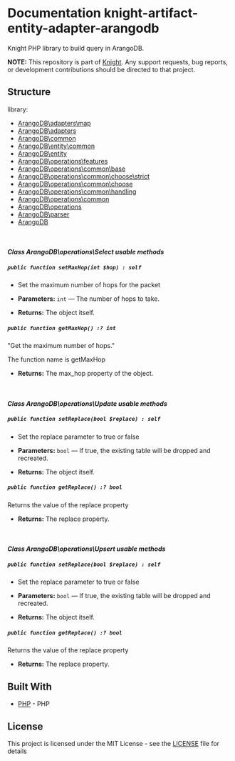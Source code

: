 # Documentation knight-artifact-entity-adapter-arangodb

Knight PHP library to build query in ArangoDB.

**NOTE:** This repository is part of [Knight](https://github.com/energia-source/knight). Any
support requests, bug reports, or development contributions should be directed to
that project.

## Structure

library:
- [ArangoDB\adapters\map](https://github.com/energia-source/knight-artifact-entity-adapter-arangodb/tree/main/lib/adapters/map)
- [ArangoDB\adapters](https://github.com/energia-source/knight-artifact-entity-adapter-arangodb/tree/main/lib/adapters)
- [ArangoDB\common](https://github.com/energia-source/knight-artifact-entity-adapter-arangodb/tree/main/lib/common)
- [ArangoDB\entity\common](https://github.com/energia-source/knight-artifact-entity-adapter-arangodb/tree/main/lib/entity/common)
- [ArangoDB\entity](https://github.com/energia-source/knight-artifact-entity-adapter-arangodb/tree/main/lib/entity)
- [ArangoDB\operations\features](https://github.com/energia-source/knight-artifact-entity-adapter-arangodb/tree/main/lib/operations/features)
- [ArangoDB\operations\common\base](https://github.com/energia-source/knight-artifact-entity-adapter-arangodb/tree/main/lib/operations/common/base)
- [ArangoDB\operations\common\choose\strict](https://github.com/energia-source/knight-artifact-entity-adapter-arangodb/tree/main/lib/operations/common/choose/strict)
- [ArangoDB\operations\common\choose](https://github.com/energia-source/knight-artifact-entity-adapter-arangodb/tree/main/lib/operations/common/choose)
- [ArangoDB\operations\common\handling](https://github.com/energia-source/knight-artifact-entity-adapter-arangodb/tree/main/lib/operations/common/handling)
- [ArangoDB\operations\common](https://github.com/energia-source/knight-artifact-entity-adapter-arangodb/tree/main/lib/operations/common)
- [ArangoDB\operations](https://github.com/energia-source/knight-artifact-entity-adapter-arangodb/tree/main/lib/operations)
- [ArangoDB\parser](https://github.com/energia-source/knight-artifact-entity-adapter-arangodb/tree/main/lib/parser)
- [ArangoDB](https://github.com/energia-source/knight-knight-artifact-entity-adapter-arangodb/blob/main/lib)

<br>

#### ***Class ArangoDB\operations\Select usable methods***

##### `public function setMaxHop(int $hop) : self`

* Set the maximum number of hops for the packet

 * **Parameters:** `int` — The number of hops to take.

     <p>
 * **Returns:** The object itself.

##### `public function getMaxHop() :? int`

"Get the maximum number of hops."

The function name is getMaxHop

 * **Returns:** The max_hop property of the object.

<br>

#### ***Class ArangoDB\operations\Update usable methods***

##### `public function setReplace(bool $replace) : self`

* Set the replace parameter to true or false

 * **Parameters:** `bool` — If true, the existing table will be dropped and recreated.

     <p>
 * **Returns:** The object itself.

##### `public function getReplace() :? bool`

Returns the value of the replace property

 * **Returns:** The replace property.
 
<br>

#### ***Class ArangoDB\operations\Upsert usable methods***

##### `public function setReplace(bool $replace) : self`

* Set the replace parameter to true or false

 * **Parameters:** `bool` — If true, the existing table will be dropped and recreated.

     <p>
 * **Returns:** The object itself.

##### `public function getReplace() :? bool`

Returns the value of the replace property

 * **Returns:** The replace property.

## Built With

* [PHP](https://www.php.net/) - PHP

## License

This project is licensed under the MIT License - see the [LICENSE](LICENSE) file for details